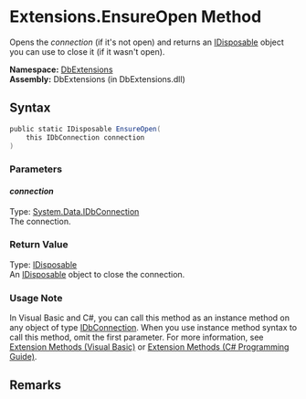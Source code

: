 Extensions.EnsureOpen Method
============================
Opens the *connection* (if it's not open) and returns an [IDisposable][1] object you can use to close it (if it wasn't open).

**Namespace:** [DbExtensions][2]  
**Assembly:** DbExtensions (in DbExtensions.dll)

Syntax
------

```csharp
public static IDisposable EnsureOpen(
	this IDbConnection connection
)
```

### Parameters

#### *connection*
Type: [System.Data.IDbConnection][3]  
The connection.

### Return Value
Type: [IDisposable][1]  
An [IDisposable][1] object to close the connection.
### Usage Note
In Visual Basic and C#, you can call this method as an instance method on any object of type [IDbConnection][3]. When you use instance method syntax to call this method, omit the first parameter. For more information, see [Extension Methods (Visual Basic)][4] or [Extension Methods (C# Programming Guide)][5].

Remarks
-------
 Use this method with the `using` statement in C# or Visual Basic to ensure that a block of code is always executed with an open connection. 

Examples
--------

```csharp
using (connection.EnsureOpen()) {
  // Execute commands.
}
```


See Also
--------
[Extensions Class][6]  
[DbExtensions Namespace][2]  

[1]: http://msdn.microsoft.com/en-us/library/aax125c9
[2]: ../README.md
[3]: http://msdn.microsoft.com/en-us/library/bs16hf60
[4]: http://msdn.microsoft.com/en-us/library/bb384936.aspx
[5]: http://msdn.microsoft.com/en-us/library/bb383977.aspx
[6]: README.md